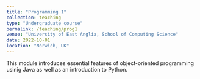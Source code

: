 ```yaml
---
title: "Programming 1"
collection: teaching
type: "Undergraduate course"
permalink: /teaching/prog1
venue: "University of East Anglia, School of Computing Science"
date: 2022-10-01
location: "Norwich, UK"
---
```


This module introduces essential features of object-oriented programming usinig Java as well as an introduction to Python.